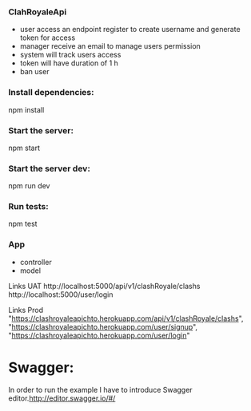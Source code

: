 ### ClahRoyaleApi

* user access an endpoint register to create username and generate token for access
*  manager receive an email to manage users permission
* system will track users access
* token will have duration of 1 h
* ban user

### Install dependencies:  
npm install 

### Start the server: 
npm start 

### Start the server dev: 
npm run dev 

### Run tests: 
npm test   


### App


* controller
* model

Links UAT
http://localhost:5000/api/v1/clashRoyale/clashs
http://localhost:5000/user/login

Links Prod
"https://clashroyaleapichto.herokuapp.com/api/v1/clashRoyale/clashs",
"https://clashroyaleapichto.herokuapp.com/user/signup",
"https://clashroyaleapichto.herokuapp.com/user/login"






# Swagger:

In order to run the example I have to introduce Swagger editor.http://editor.swagger.io/#/ 




